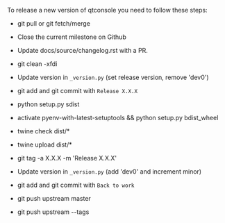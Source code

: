 To release a new version of qtconsole you need to follow these steps:

* git pull or git fetch/merge

* Close the current milestone on Github

* Update docs/source/changelog.rst with a PR.

* git clean -xfdi

* Update version in `_version.py` (set release version, remove 'dev0')

* git add and git commit with `Release X.X.X`

* python setup.py sdist

* activate pyenv-with-latest-setuptools && python setup.py bdist_wheel

* twine check dist/*

* twine upload dist/*

* git tag -a X.X.X -m 'Release X.X.X'

* Update version in `_version.py` (add 'dev0' and increment minor)

* git add and git commit with `Back to work`

* git push upstream master

* git push upstream --tags
